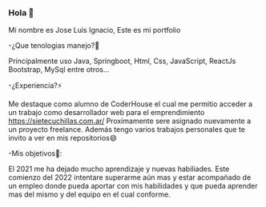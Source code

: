 ### Hola 👋
Mi nombre es Jose Luis Ignacio, Este es mi portfolio

-¿Que tenologias manejo?🤔

 Principalmente uso Java, Springboot, Html, Css, JavaScript, ReactJs Bootstrap, MySql entre otros...
 
-¿Experiencia?⚡

 Me destaque como alumno de CoderHouse el cual me permitio acceder a un trabajo como desarrollador web para el emprendimiento https://sietecuchillas.com.ar/
 Proximamente sere asignado nuevamente a un proyecto freelance. Además tengo varios trabajos personales que te invito a ver en mis repositorios😄
 
 -Mis objetivos🌱:
 
  El 2021 me ha dejado mucho aprendizaje y nuevas habiliades. Este comienzo del 2022 intentare superarme aún mas y estar acompañado de un empleo donde pueda aportar con mis habilidades y que pueda aprender mas del mismo y del equipo en el cual conforme.
<!--
**Ignacio-JL/Ignacio-JL** is a ✨ _special_ ✨ repository because its `README.md` (this file) appears on your GitHub profile.

Here are some ideas to get you started:

- 🔭 I’m currently working on ...
- 🌱 I’m currently learning ...
- 👯 I’m looking to collaborate on ...
- 🤔 I’m looking for help with ...
- 💬 Ask me about ...
- 📫 How to reach me: ...
- 😄 Pronouns: ...
- ⚡ Fun fact: ...
-->
